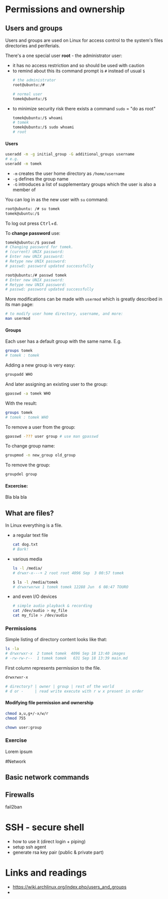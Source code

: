 # Permissions and ownership
## Users and groups
Users and groups are used on Linux for access control to the system's files directories and periferials.

There's a one special user **root** - the administrator user:
* it has no access restriction and so should be used with caution
* to remind about this its command prompt is `#` instead of usual `$`
    ```bash
    # the administrator
    root@ubuntu:/# 

    # normal user
    tomek@ubuntu:/$ 
    ```
* to minimize security risk there exists a command `sudo` = "do as root"
    ```bash
    tomek@ubuntu:/$ whoami
    # tomek
    tomek@ubuntu:/$ sudo whoami
    # root
    ```


#### Users
```bash
useradd -m -g initial_group -G additional_groups username
# e.g. 
useradd -m tomek
```
* `-m` creates the user home directory as `/home/username`
* `-g` defines the group name 
* `-G` introduces a list of supplementary groups which the user is also a member of

You can log in as the new user with `su` command:
```bash
root@ubuntu: /# su tomek
tomek@ubuntu:/$
```
To log out press <kbd>Ctrl</kbd>+<kbd>d</kbd>.

To **change password** use:
```bash
tomek@ubuntu:/$ passwd
# Changing password for tomek.
# (current) UNIX password: 
# Enter new UNIX password: 
# Retype new UNIX password: 
# passwd: password updated successfully

root@ubuntu:/# passwd tomek
# Enter new UNIX password: 
# Retype new UNIX password: 
# passwd: password updated successfully
```

More modifications can be made with `usermod` which is greatly described in its man page:
```bash
# to modify user home directory, username, and more:
man usermod
```

#### Groups

Each user has a default group with the same name. E.g.
```bash
groups tomek
# tomek : tomek
```
Adding a new group is very easy:
```bash
groupadd WHO
```
And later assigning an existing user to the group:
```bash
gpasswd -a tomek WHO
```
With the result:
```bash
groups tomek
# tomek : tomek WHO
```
To remove a user from the group:
```bash
gpasswd -??? user group # use man gpasswd
```
To change group name:
```bash
groupmod -n new_group old_group
```
To remove the group:
```bash
groupdel group
```

#### Excercise:
Bla bla bla

## What are files?
In Linux everything is a file.
* a regular text file
    ```bash
    cat dog.txt
    # Bark!
    ```
* various media
    ```bash
    ls -l /media/
    # drwxr-x---+ 2 root root 4096 Sep  3 00:57 tomek

    $ ls -l /media/tomek 
    # drwxrwxrwx 1 tomek tomek 12288 Jun  6 08:47 TOURO
    ```
* and even I/O devices
    ```bash
    # simple audio playback & recording
    cat /dev/audio > my_file
    cat my_file > /dev/audio
    ```

### Permissions
Simple listing of directory content looks like that:
```bash
ls -la
# drwxrwxr-x  2 tomek tomek  4096 Sep 18 13:40 images
# -rw-rw-r--  1 tomek tomek   631 Sep 18 13:39 main.md
```
First column represents permission to the file.
```bash
drwxrwxr-x

# directory? | owner | group | rest of the world
# d or -     | read write execute with r w x present in order
```

#### Modifying file permission and ownership
```bash
chmod a,u,g+/-x/w/r
chmod 755

chown user:group
```

### Exercise
Lorem ipsum

#Network
## Basic network commands
## Firewalls
fail2ban
# 

# SSH - secure shell
* how to use it (direct login + piping)
* setup ssh agent
* generate rsa key pair (public & private part)

# Links and readings
* https://wiki.archlinux.org/index.php/users_and_groups
* 
